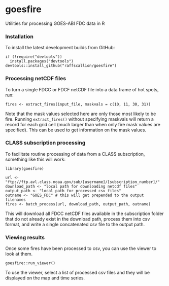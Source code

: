 # goesfire
Utilities for processing GOES-ABI FDC data in R

### Installation
To install the latest development builds from GitHub:
```
if (!require("devtools"))
  install.packages("devtools")
devtools::install_github("raffscallion/goesfire")
```
### Processing netCDF files 
To turn a single FDCC or FDCF netCDF file into a data frame of hot spots, run:
```
fires <- extract_fires(input_file, maskvals = c(10, 11, 30, 31))
```
Note that the mask values selected here are only those most likely to be fire. Running `extract_fires()` without specifying maskvals will return a record for each grid cell (much larger than when only fire mask values are specified). This can be used to get information on the mask values.  

### CLASS subscription processing

To facilitate routine processing of data from a CLASS subscription, something like this will work:
```
library(goesfire)

url <- "ftp://ftp.avl.class.noaa.gov/sub/[username]/[subscription_number]/"
download_path <- "local path for downloading netcdf files"
output_path <- "local path for processed csv files"
outname <- "GOES_FDC" # this will get prepended to the output filenames
fires <- batch_process(url, download_path, output_path, outname)
```

This will download all FDCC netCDF files available in the subscription folder that do not already exist in the download path, process them into csv format, and write a single concatenated csv file to the output path.

### Viewing results

Once some fires have been processed to csv, you can use the viewer to look at them.
```
goesfire::run_viewer()
```
To use the viewer, select a list of processed csv files and they will be displayed on the map and time series.
